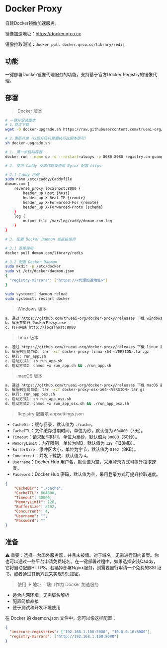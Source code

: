 # Docker Proxy

自建Docker镜像加速服务。

镜像加速地址：<https://docker.qrco.cc>

镜像拉取测试：`docker pull docker.qrco.cc/library/redis`

## 功能

一键部署Docker镜像代理服务的功能，支持基于官方Docker Registry的镜像代理。

## 部署

> Docker 版本

```bash
# 一键升安装脚本
# 1.首次下载
wget -O docker-upgrade.sh https://raw.githubusercontent.com/trueai-org/docker-proxy/main/scripts/docker-upgrade.sh && bash docker-upgrade.sh

# 2.更新升级（以后升级只需要执行此脚本即可）
sh docker-upgrade.sh
```

```bash
# 1. 第一步启动容器
docker run --name dp -d --restart=always -p 8080:8080 registry.cn-guangzhou.aliyuncs.com/trueai-org/docker-proxy

# 2. 使用 Caddy 反向代理或使用 Nginx 配置 https

# 2.1 Caddy 示例
sudo nano /etc/caddy/Caddyfile
doman.com {
    reverse_proxy localhost:8080 {
        header_up Host {host}
        header_up X-Real-IP {remote}
        header_up X-Forwarded-For {remote}
        header_up X-Forwarded-Proto {scheme}
    }
    log {
        output file /var/log/caddy/doman.com.log
    }
}

# 3. 配置 Docker Daemon 或直接使用

# 3.1 直接使用
docker pull doman.com/library/redis

# 3.2 配置 Docker Daemon
sudo mkdir -p /etc/docker
sudo vi /etc/docker/daemon.json
{
  "registry-mirrors": ["https://<代理加速地址>"]
}

sudo systemctl daemon-reload
sudo systemctl restart docker
```

> Windows 版本

```bash
a. 通过 https://github.com/trueai-org/docker-proxy/releases 下载 windows 最新免安装版，例如：midjourney-proxy-win-x64.zip
b. 解压并执行 DockerProxy.exe
c. 打开网站 http://localhost:8080
```

> Linux 版本

```bash
a. 通过 https://github.com/trueai-org/docker-proxy/releases 下载 linux 最新免安装版，例如：midjourney-proxy-linux-x64.zip
b. 解压到当前目录: tar -xzf docker-proxy-linux-x64-<VERSION>.tar.gz
c. 执行: run_app.sh
c. 启动方式1: sh run_app.sh
d. 启动方式2: chmod +x run_app.sh && ./run_app.sh
```

> macOS 版本

```bash
a. 通过 https://github.com/trueai-org/docker-proxy/releases 下载 macOS 最新免安装版，例如：midjourney-proxy-osx-x64.zip
b. 解压到当前目录: tar -xzf docker-proxy-osx-x64-<VERSION>.tar.gz
c. 执行: run_app_osx.sh
c. 启动方式1: sh run_app_osx.sh
d. 启动方式2: chmod +x run_app_osx.sh && ./run_app_osx.sh
```

> Registry 配置项 appsettings.json

- `CacheDir`：缓存目录，默认值为 `./cache`。
- `CacheTTL`：文件缓存过期时间，单位为秒，默认值为 `604800`（7天）。
- `Timeout`：请求超时时间，单位为毫秒，默认值为 `30000`（30秒）。
- `MemoryLimit`：内存限制，单位为MB，默认值为 `128`（128MB）。
- `BufferSize`：缓冲区大小，单位为字节，默认值为 `8192`（8KB）。
- `Concurrent`：并发下载数，默认值为 `4`。
- `Username`：Docker Hub 用户名，默认值为空，采用登录方式可提升拉取速度。
- `Password`：Docker Hub 密码，默认值为空，采用登录方式可提升拉取速度。

```json
{
    "CacheDir": "./cache",
    "CacheTTL": 604800,
    "Timeout": 30000,
    "MemoryLimit": 128,
    "BufferSize": 8192,
    "Concurrent": 4,
    "Username": "",
    "Password": ""
}
```

## 准备

⚠️ 重要：选择一台国外服务器，并且未被墙。对于域名，无需进行国内备案。你也可以通过一些平台申请免费域名。在一键部署过程中，如果选择安装Caddy，它将自动配置HTTPS。若选择部署Nginx服务，则需要自行申请一个免费的SSL证书，或者通过其他方式来实现SSL加密。


> 使用 IP 地址 + 端口作为 Docker 加速服务

- 适合内网环境，无需域名解析
- 配置简单直接
- 便于测试和开发环境使用

在 Docker 的 daemon.json 文件中，您可以像这样配置：

```json
{
  "insecure-registries": ["192.168.1.100:5000", "10.0.0.10:8080"],
  "registry-mirrors": ["http://192.168.1.100:8080"]
}
```